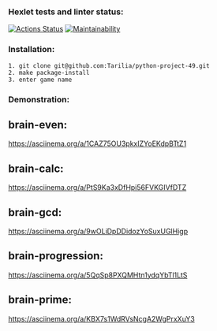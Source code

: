 ### Hexlet tests and linter status:
[![Actions Status](https://github.com/Tarilia/python-project-49/workflows/hexlet-check/badge.svg)](https://github.com/Tarilia/python-project-49/actions)
[![Maintainability](https://api.codeclimate.com/v1/badges/15dc1d8c4ae54bdb0593/maintainability)](https://codeclimate.com/github/Tarilia/python-project-49/maintainability)


### Installation:
```
1. git clone git@github.com:Tarilia/python-project-49.git
2. make package-install
3. enter game name
```


### Demonstration:

## brain-even:
https://asciinema.org/a/1CAZ75OU3pkxIZYoEKdpBTtZ1

## brain-calc:
https://asciinema.org/a/PtS9Ka3xDfHpi56FVKGIVfDTZ

## brain-gcd:
https://asciinema.org/a/9wOLiDpDDidozYoSuxUGlHigp

## brain-progression:
https://asciinema.org/a/5QqSp8PXQMHtn1ydqYbTl1LtS

## brain-prime:
https://asciinema.org/a/KBX7s1WdRVsNcgA2WgPrxXuY3
